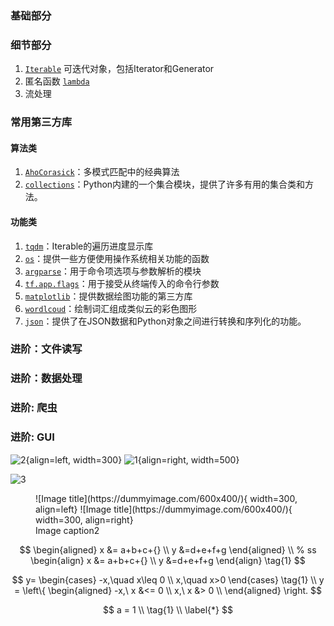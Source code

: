 ### 基础部分

### 细节部分
1. [`Iterable`]() 可迭代对象，包括Iterator和Generator
1. 匿名函数 [`lambda`]()
1. 流处理

### 常用第三方库
#### 算法类
1. [`AhoCorasick`]()：多模式匹配中的经典算法
1. [`collections`](libs/collections.md)：Python内建的一个集合模块，提供了许多有用的集合类和方法。

#### 功能类
1. [`tqdm`](libs/tqdm.md)：Iterable的遍历进度显示库
1. [`os`](libs/os.md)：提供一些方便使用操作系统相关功能的函数
1. [`argparse`]()：用于命令项选项与参数解析的模块
1. [`tf.app.flags`]()：用于接受从终端传入的命令行参数
1. [`matplotlib`]()：提供数据绘图功能的第三方库
1. [`wordlcoud`](libs/wordcloud.md)：绘制词汇组成类似云的彩色图形
1. [`json`]()：提供了在JSON数据和Python对象之间进行转换和序列化的功能。

### 进阶：文件读写

### 进阶：数据处理

### 进阶: 爬虫

### 进阶: GUI


![2](https://dummyimage.com/600x400/eee/aaa){align=left, width=300}
![1](https://dummyimage.com/600x400/eee/aaa){align=right, width=500}

![3](https://dummyimage.com/600x400/eee/aaa)


<figure markdown>
  ![Image title](https://dummyimage.com/600x400/){ width=300, align=left}
  ![Image title](https://dummyimage.com/600x400/){ width=300, align=right}
  <figcaption>Image caption2</figcaption>
</figure>





$$
\begin{aligned}
x &= a+b+c+{} \\
y &=d+e+f+g
\end{aligned}
\\
% ss
\begin{align}
x &= a+b+c+{} \\
y &=d+e+f+g
\end{align}
\tag{1}
$$

$$
y=
\begin{cases}
    -x,\quad x\leq 0 \\
    x,\quad x>0
\end{cases}
\tag{1}
\\
y = \left\{
    \begin{aligned}
        -x,\  x &<= 0 \\
        x,\  x &> 0 \\
    \end{aligned}
\right.
$$


$$
a = 1 \\
\tag{1} \\
\label{*}
$$